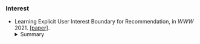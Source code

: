 


### Interest
* Learning Explicit User Interest Boundary for Recommendation, in *WWW* 2021. [\[paper\]](https://dl.acm.org/doi/pdf/10.1145/3485447.3511971).
    <details>
    <summary>Summary</summary>
    **Motivation**. Point-wise and pair-wise approaches are hard to explicitly provide a personalized decision boundary to determine if users are interested in items unseen. **Solution**.
    </details>
